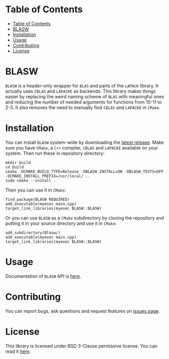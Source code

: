 # Table of Contents
- [Table of Contents](#table-of-contents)
- [BLASW](#blasw)
- [Installation](#installation)
- [Usage](#usage)
- [Contributing](#contributing)
- [License](#license)

# BLASW
```BLASW``` is a header-only wrapper for ```BLAS``` and parts of the ```LAPACK``` library. It actually uses ```CBLAS``` and ```LAPACKE``` as backends. This library makes things easier by replacing the weird naming scheme of ```BLAS``` with meaningful ones and reducing the number of needed arguments for functions from 10-11 to 2-3. It also removes the need to manually find ```CBLAS``` and ```LAPACKE``` in ```CMake```.

# Installation
You can install ```BLASW``` system-wide by downloading the [latest release](). Make sure you have ```CMake```, a ```C++``` compiler, ```CBLAS``` and ```LAPACKE``` available on your system. Then run these in repository directory:

``` shell
mkdir build
cd build
cmake -DCMAKE_BUILD_TYPE=Release -DBLASW_INSTALL=ON -DBLASW_TESTS=OFF -DCMAKE_INSTALL_PREFIX=/usr/local/ ..
sudo cmake --install .
```

Then you can use it in ```CMake```:

``` shell
find_package(BLASW REQUIRED)
add_executable(myexec main.cpp)
target_link_libraries(myexec BLASW::BLASW)
```

Or you can use ```BLASW``` as a ```CMake``` subdirectory by cloning the repository and putting it in your source directory and use it in ```CMake```:

```
add_subdirectory(Blasw/)
add_executable(myexec main.cpp)
target_link_libraries(myexec BLASW::BLASW)
```

# Usage
Documentation of ```BLASW``` API is [here](USAGE.md).

# Contributing
You can report bugs, ask questions and request features on [issues page](../../issues).

# License
This library is licensed under BSD 3-Clause permissive license. You can read it [here](LICENSE).
